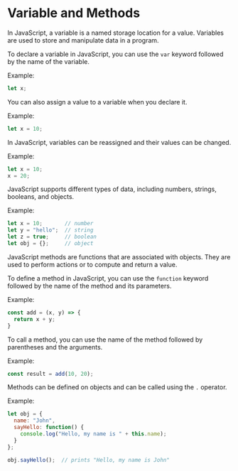 # Variable and Methods

In JavaScript, a variable is a named storage location for a value. Variables are used to store and manipulate data in a program.

To declare a variable in JavaScript, you can use the `var` keyword followed by the name of the variable.

Example:

```javascript
let x;
```

You can also assign a value to a variable when you declare it.

Example:

```javascript
let x = 10;
```

In JavaScript, variables can be reassigned and their values can be changed.

Example:

```javascript
let x = 10;
x = 20;
```

JavaScript supports different types of data, including numbers, strings, booleans, and objects.

Example:

```javascript
let x = 10;       // number
let y = "hello";  // string
let z = true;     // boolean
let obj = {};     // object
```

JavaScript methods are functions that are associated with objects. They are used to perform actions or to compute and return a value.

To define a method in JavaScript, you can use the `function` keyword followed by the name of the method and its parameters.

Example:

```javascript
const add = (x, y) => {
  return x + y;
}
```

To call a method, you can use the name of the method followed by parentheses and the arguments.

Example:

```javascript
const result = add(10, 20);
```

Methods can be defined on objects and can be called using the `.` operator.

Example:

```javascript
let obj = {
  name: "John",
  sayHello: function() {
    console.log("Hello, my name is " + this.name);
  }
};

obj.sayHello();  // prints "Hello, my name is John"
```
